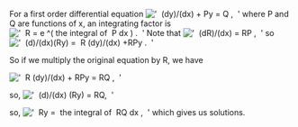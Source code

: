 For a first order differential equation
!['  (dy)/(dx) + Py = Q ,  '](../dictionary/equation_images/2078.1..png)
where P and Q are functions of x, an integrating factor is
!['  R = e \^( the integral of  P dx ) .  '](../dictionary/equation_images/2078.2..png)
Note that
!['  (dR)/(dx) = RP ,  '](../dictionary/equation_images/2078.3..png) so
!['  (d)/(dx)(Ry) =  R (dy)/(dx) +RPy .  '](../dictionary/equation_images/2078.4..png)

So if we multiply the original equation by R, we have

!['  R (dy)/(dx) + RPy = RQ ,  '](../dictionary/equation_images/2078.5..png)

so,
!['  (d)/(dx) (Ry) = RQ,  '](../dictionary/equation_images/2078.6..png)

so,
!['  Ry =  the integral of  RQ dx ,  '](../dictionary/equation_images/2078.7..png)
which gives us solutions.
